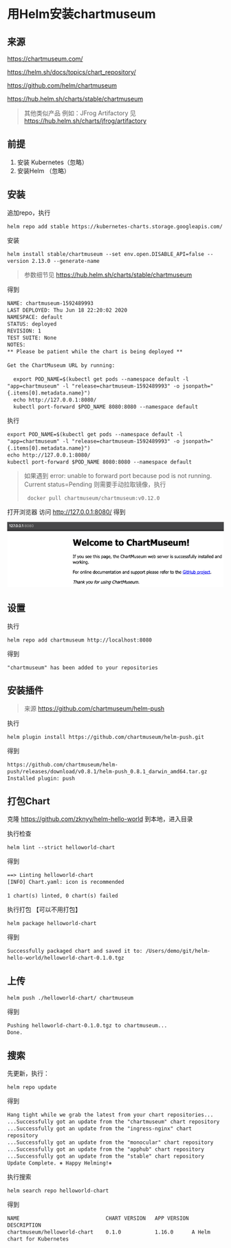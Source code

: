 # 用Helm安装chartmuseum

## 来源

https://chartmuseum.com/

https://helm.sh/docs/topics/chart_repository/

https://github.com/helm/chartmuseum

https://hub.helm.sh/charts/stable/chartmuseum

> 其他类似产品 例如：JFrog Artifactory  见 https://hub.helm.sh/charts/jfrog/artifactory

## 前提

1. 安装 Kubernetes（忽略）
2. 安装Helm   （忽略）

## 安装

追加repo，执行

```shell
helm repo add stable https://kubernetes-charts.storage.googleapis.com/
```

安装

```shell
helm install stable/chartmuseum --set env.open.DISABLE_API=false --version 2.13.0 --generate-name
```

> 参数细节见  https://hub.helm.sh/charts/stable/chartmuseum

得到

```shell
NAME: chartmuseum-1592489993
LAST DEPLOYED: Thu Jun 18 22:20:02 2020
NAMESPACE: default
STATUS: deployed
REVISION: 1
TEST SUITE: None
NOTES:
** Please be patient while the chart is being deployed **

Get the ChartMuseum URL by running:

  export POD_NAME=$(kubectl get pods --namespace default -l "app=chartmuseum" -l "release=chartmuseum-1592489993" -o jsonpath="{.items[0].metadata.name}")
  echo http://127.0.0.1:8080/
  kubectl port-forward $POD_NAME 8080:8080 --namespace default
```

执行

```shell
export POD_NAME=$(kubectl get pods --namespace default -l "app=chartmuseum" -l "release=chartmuseum-1592489993" -o jsonpath="{.items[0].metadata.name}")
echo http://127.0.0.1:8080/
kubectl port-forward $POD_NAME 8080:8080 --namespace default
```

> 如果遇到 error: unable to forward port because pod is not running. Current status=Pending  则需要手动拉取镜像，执行
>
> ```shell
>  docker pull chartmuseum/chartmuseum:v0.12.0
> ```

打开浏览器 访问 http://127.0.0.1:8080/ 得到

![homepage](.\homepage.png)

## 设置

执行

```shell
helm repo add chartmuseum http://localhost:8080
```

得到

```
"chartmuseum" has been added to your repositories
```



## 安装插件

> 来源  https://github.com/chartmuseum/helm-push

执行

```shell
helm plugin install https://github.com/chartmuseum/helm-push.git
```

得到

```
https://github.com/chartmuseum/helm-push/releases/download/v0.8.1/helm-push_0.8.1_darwin_amd64.tar.gz
Installed plugin: push
```







## 打包Chart

克隆 https://github.com/zknyy/helm-hello-world 到本地，进入目录

执行检查

```shell
helm lint --strict helloworld-chart
```

得到

```
==> Linting helloworld-chart
[INFO] Chart.yaml: icon is recommended

1 chart(s) linted, 0 chart(s) failed
```

执行打包 【可以不用打包】

```shell
helm package helloworld-chart 
```

得到

```shell
Successfully packaged chart and saved it to: /Users/demo/git/helm-hello-world/helloworld-chart-0.1.0.tgz
```

## 上传

```shell
helm push ./helloworld-chart/ chartmuseum
```

得到

```
Pushing helloworld-chart-0.1.0.tgz to chartmuseum...
Done.
```

## 搜索

先更新，执行：

```
helm repo update
```

得到

```
Hang tight while we grab the latest from your chart repositories...
...Successfully got an update from the "chartmuseum" chart repository
...Successfully got an update from the "ingress-nginx" chart repository
...Successfully got an update from the "monocular" chart repository
...Successfully got an update from the "apphub" chart repository
...Successfully got an update from the "stable" chart repository
Update Complete. ⎈ Happy Helming!⎈ 
```

执行搜索

```shell
helm search repo helloworld-chart
```

得到

```
NAME                        	CHART VERSION	APP VERSION	DESCRIPTION                
chartmuseum/helloworld-chart	0.1.0        	1.16.0     	A Helm chart for Kubernetes
```

